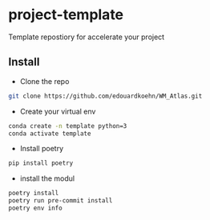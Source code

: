 # project-template
Template repostiory for accelerate your project
## Install

- Clone the repo

```bash
git clone https://github.com/edouardkoehn/WM_Atlas.git
```
- Create your virtual env
```bash
conda create -n template python=3
conda activate template
```
- Install poetry
```bash
pip install poetry
```
- install the modul
```bash
poetry install
poetry run pre-commit install
poetry env info
```
